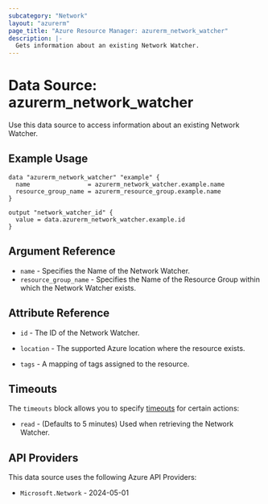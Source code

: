 ```yaml
---
subcategory: "Network"
layout: "azurerm"
page_title: "Azure Resource Manager: azurerm_network_watcher"
description: |-
  Gets information about an existing Network Watcher.
---
```


# Data Source: azurerm_network_watcher

Use this data source to access information about an existing Network Watcher.

## Example Usage

```hcl
data "azurerm_network_watcher" "example" {
  name                = azurerm_network_watcher.example.name
  resource_group_name = azurerm_resource_group.example.name
}

output "network_watcher_id" {
  value = data.azurerm_network_watcher.example.id
}
```

## Argument Reference

* `name` - Specifies the Name of the Network Watcher.
* `resource_group_name` - Specifies the Name of the Resource Group within which the Network Watcher exists.

## Attribute Reference

* `id` - The ID of the Network Watcher.

* `location` - The supported Azure location where the resource exists.

* `tags` - A mapping of tags assigned to the resource.

## Timeouts

The `timeouts` block allows you to specify [timeouts](https://developer.hashicorp.com/terraform/language/resources/configure#define-operation-timeouts) for certain actions:

* `read` - (Defaults to 5 minutes) Used when retrieving the Network Watcher.

## API Providers
<!-- This section is generated, changes will be overwritten -->
This data source uses the following Azure API Providers:

* `Microsoft.Network` - 2024-05-01
